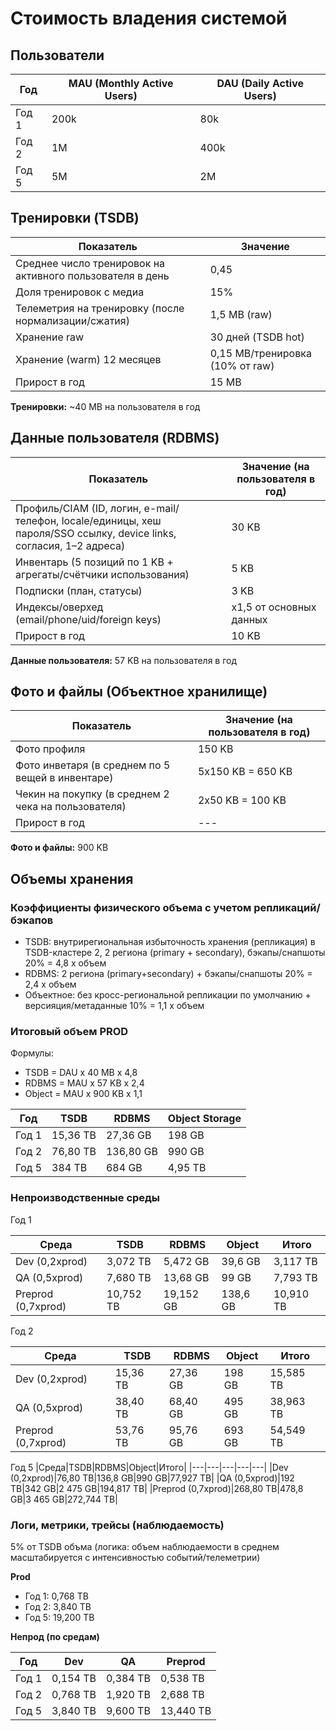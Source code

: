 # Стоимость владения системой 

 
## Пользователи

|Год|MAU (Monthly Active Users)|DAU (Daily Active Users)|
|---|---|---|
|Год 1|200k|80k|
|Год 2|1M|400k|
|Год 5|5M|2M|

## Тренировки (TSDB)

|Показатель|Значение |
|-----|---|
|Среднее число тренировок на активного пользователя в день|0,45|
|Доля тренировок с медиа|15%|
|Телеметрия на тренировку (после нормализации/сжатия)| 1,5 MB (raw)|
|Хранение raw| 30 дней (TSDB hot)|
|Хранение (warm) 12 месяцев| 0,15 MB/тренировка (10% от raw)|
|Прирост в год|15 MB|

<b>Тренировки:</b> ~40 MB на пользователя в год

## Данные пользователя (RDBMS)

|Показатель|Значение (на пользователя в год)|
|-----|---|
|Профиль/CIAM (ID, логин, e-mail/телефон, locale/единицы, хеш пароля/SSO ссылку, device links, согласия, 1–2 адреса)| 30 KB|
|Инвентарь (5 позиций по 1 KB + агрегаты/счётчики использования)|5 KB|
|Подписки (план, статусы)|3 KB|
|Индексы/оверхед (email/phone/uid/foreign keys)|x1,5 от основных данных|
|Прирост в год|10 KB|

<b>Данные пользователя:</b> 57 KB на пользователя в год

## Фото и файлы (Объектное хранилище)

|Показатель|Значение (на пользователя в год)|
|-----|---|
|Фото профиля|150 KB|
|Фото инветаря (в среднем по 5 вещей в инвентаре)|5x150 KB = 650 KB|
|Чекин на покупку (в среднем 2 чека на пользователя)| 2x50 KB = 100 KB|
|Прирост в год|---|

<b>Фото и файлы:</b> 900 KB

## Объемы хранения

### Коэффициенты физического объема с учетом репликаций/бэкапов
- TSDB: внутрирегиональная избыточность хранения (репликация) в TSDB-кластере 2, 2 региона (primary + secondary), бэкапы/снапшоты 20%  = 4,8 x объем
- RDBMS: 2 региона (primary+secondary) + бэкапы/снапшоты 20%  = 2,4 x объем
- Объектное: без кросс-региональной репликации по умолчанию + версияция/метаданные 10%  = 1,1 x объем


### Итоговый объем PROD

Формулы:
- TSDB = DAU x 40 MB x 4,8
- RDBMS = MAU x 57 KB x 2,4
- Object = MAU x 900 KB x 1,1

|Год|TSDB|RDBMS|Object Storage|
|---|---|---|---|
|Год 1| 15,36 TB |27,36 GB|198 GB|
|Год 2|76,80 TB|136,80 GB|990 GB|
|Год 5|384 TB|684 GB|4,95 TB|

### Непроизводственные среды

Год 1

|Среда|TSDB|RDBMS|Object|Итого|
|---|---|---|---|---|
|Dev (0,2xprod)|3,072 TB|5,472 GB|39,6 GB|3,117 TB|
|QA (0,5xprod)|7,680 TB|13,68 GB|99 GB|7,793 TB|
|Preprod (0,7xprod)|10,752 TB|19,152 GB|138,6 GB|10,910 TB|

Год 2

|Среда|TSDB|RDBMS|Object|Итого|
|---|---|---|---|---|
|Dev (0,2xprod)|15,36 TB|27,36 GB|198 GB|15,585 TB|
|QA (0,5xprod)|38,40 TB|68,40 GB|495 GB|38,963 TB|
|Preprod (0,7xprod)|53,76 TB|95,76 GB|693 GB|54,549 TB|

Год 5
|Среда|TSDB|RDBMS|Object|Итого|
|---|---|---|---|---|
|Dev (0,2xprod)|76,80 TB|136,8 GB|990 GB|77,927 TB|
|QA (0,5xprod)|192 TB|342 GB|2 475 GB|194,817 TB|
|Preprod (0,7xprod)|268,80 TB|478,8 GB|3 465 GB|272,744 TB|

### Логи, метрики, трейсы (наблюдаемость)

5% от TSDB объма (логика: объем наблюдаемости в среднем масштабируется с интенсивностью событий/телеметрии)

<b>Prod</b>
- Год 1: 0,768 TB
- Год 2: 3,840 TB
- Год 5: 19,200 TB

<b>Непрод (по средам)</b>

|Год|Dev|QA|Preprod|
|---|---|---|---|
|Год 1|0,154 TB|0,384 TB|0,538 TB|
|Год 2|0,768 TB|1,920 TB|2,688 TB|
|Год 5|3,840 TB|9,600 TB|13,440 TB|

